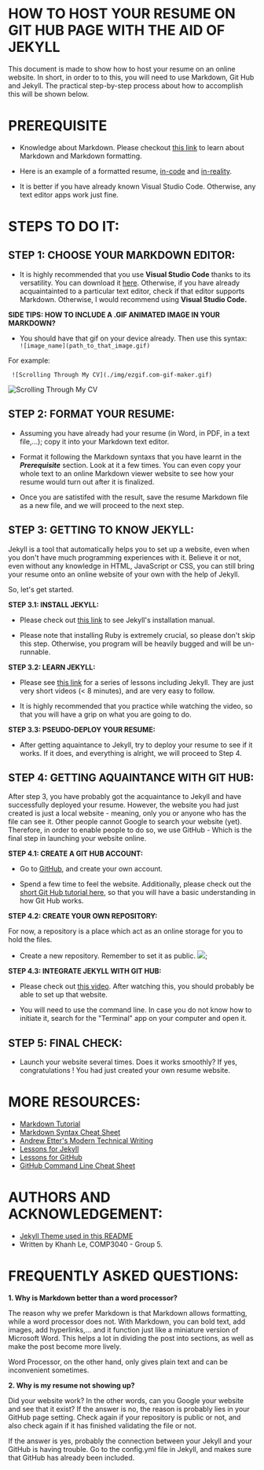 # HOW TO HOST YOUR RESUME ON GIT HUB PAGE WITH THE AID OF JEKYLL

This document is made to show how to host your resume on an online website. In short, in order to to this, you will need to use Markdown, Git Hub and Jekyll. The practical step-by-step process about how to accomplish this will be shown below.

# PREREQUISITE

- Knowledge about Markdown. Please checkout [this link](https://www.markdowntutorial.com/) to learn about Markdown and Markdown formatting.

- Here is an example of a formatted resume, [in-code](./img/formatting.jpg) and [in-reality](./img/finalize.jpg).

- It is better if you have already known Visual Studio Code. Otherwise, any text editor apps work just fine.

# STEPS TO DO IT:

## STEP 1: CHOOSE YOUR MARKDOWN EDITOR:

- It is highly recommended that you use **Visual Studio Code** thanks to its versatility. You can download it [here](https://code.visualstudio.com/download). Otherwise, if you have already acquaintainted to a particular text editor, check if that editor supports Markdown. Otherwise, I would recommend using **Visual Studio Code.**

**SIDE TIPS: HOW TO INCLUDE A .GIF ANIMATED IMAGE IN YOUR MARKDOWN?**

- You should have that gif on your device already. Then use this syntax:
``` ![image_name](path_to_that_image.gif)```

For example:

``` ![Scrolling Through My CV](./img/ezgif.com-gif-maker.gif)```

![Scrolling Through My CV](./img/ezgif.com-gif-maker.gif)

## STEP 2: FORMAT YOUR RESUME:

- Assuming you have already had your resume (in Word, in PDF, in a text file,...); copy it into your Markdown text editor.

- Format it following the Markdown syntaxs that you have learnt in the ***Prerequisite*** section. Look at it a few times. You can even copy your whole text to an online Markdown viewer website to see how your resume would turn out after it is finalized. 

- Once you are satistifed with the result, save the resume Markdown file as a new file, and we will proceed to the next step.

## STEP 3: GETTING TO KNOW JEKYLL:

Jekyll is a tool that automatically helps you to set up a website, even when you don't have much programming experiences with it. Believe it or not, even without any knowledge in HTML, JavaScript or CSS, you can still bring your resume onto an online website of your own with the help of Jekyll.

So, let's get started.

**STEP 3.1: INSTALL JEKYLL:**

- Please check out [this link](https://jekyllrb.com/docs/installation/) to see Jekyll's installation manual.

- Please note that installing Ruby is extremely crucial, so please don't skip this step. Otherwise, you program will be heavily bugged and will be un-runnable.

**STEP 3.2: LEARN JEKYLL:**

- Please see [this link](https://www.youtube.com/playlist?list=PLLAZ4kZ9dFpOPV5C5Ay0pHaa0RJFhcmcB) for a series of lessons including Jekyll. They are just very short videos (< 8 minutes), and are very easy to follow.

- It is highly recommended that you practice while watching the video, so that you will have a grip on what you are going to do.

**STEP 3.3: PSEUDO-DEPLOY YOUR RESUME:**

- After getting aquaintance to Jekyll, try to deploy your resume to see if it works. If it does, and everything is alright, we will proceed to Step 4.

## STEP 4: GETTING AQUAINTANCE WITH GIT HUB:

After step 3, you have probably got the acquaintance to Jekyll and have successfully deployed your resume. However, the website you had just created is just a local website - meaning, only you or anyone who has the file can see it. Other people cannot Google to search your website (yet). Therefore, in order to enable people to do so, we use GitHub - Which is the final step in launching your website online.

**STEP 4.1: CREATE A GIT HUB ACCOUNT:**

- Go to [GitHub](https://github.com/), and create your own account.

- Spend a few time to feel the website. Additionally, please check out the [short Git Hub tutorial here](https://www.youtube.com/watch?v=iv8rSLsi1xo), so that you will have a basic understanding in how Git Hub works.

**STEP 4.2: CREATE YOUR OWN REPOSITORY:**

For now, a repository is a place which act as an online storage for you to hold the files. 

- Create a new repository. Remember to set it as public.
![](./img/tuto1.jpg);

**STEP 4.3: INTEGRATE JEKYLL WITH GIT HUB:**

- Please check out [this video](https://www.youtube.com/watch?v=fqFjuX4VZmU&list=PLLAZ4kZ9dFpOPV5C5Ay0pHaa0RJFhcmcB&index=19). After watching this, you should probably be able to set up that website.

- You will need to use the command line. In case you do not know how to initiate it, search for the "Terminal" app on your computer and open it.

## STEP 5: FINAL CHECK:

- Launch your website several times. Does it works smoothly? If yes, congratulations ! You had just created your own resume website.

# MORE RESOURCES:

- [Markdown Tutorial](https://www.markdowntutorial.com/)
- [Markdown Syntax Cheat Sheet](https://www.markdownguide.org/cheat-sheet/)
- [Andrew Etter's Modern Technical Writing](https://www.amazon.ca/Modern-Technical-Writing-Introduction-Documentation-ebook/dp/B01A2QL9SS)
- [Lessons for Jekyll](https://www.youtube.com/playlist?list=PLLAZ4kZ9dFpOPV5C5Ay0pHaa0RJFhcmcB)
- [Lessons for GitHub](https://www.youtube.com/watch?v=iv8rSLsi1xo)
- [GitHub Command Line Cheat Sheet](https://education.github.com/git-cheat-sheet-education.pdf)

# AUTHORS AND ACKNOWLEDGEMENT:

- [Jekyll Theme used in this README](https://github.com/jekyll/minima)
- Written by Khanh Le, COMP3040 - Group 5.

# FREQUENTLY ASKED QUESTIONS:

**1. Why is Markdown better than a word processor?**

The reason why we prefer Markdown is that Markdown allows formatting, while a word processor does not. With Markdown, you can bold text, add images, add hyperlinks,... and it function just like a miniature version of Microsoft Word. This helps a lot in dividing the post into sections, as well as make the post become more lively.

Word Processor, on the other hand, only gives plain text and can be inconvenient sometimes.

**2. Why is my resume not showing up?**

Did your website work? In the other words, can you Google your website and see that it exist? If the answer is no, the reason is probably lies in your GitHub page setting. Check again if your repository is public or not, and also check again if it has finished validating the file or not.

If the answer is yes, probably the connection between your Jekyll and your GitHub is having trouble. Go to the config.yml file in Jekyll, and makes sure that GitHub has already been included.
